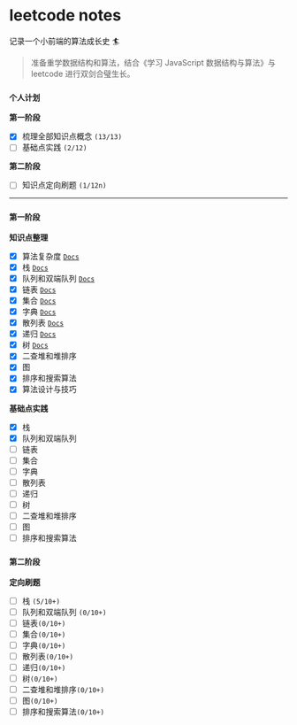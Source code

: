 # leetcode notes

记录一个小前端的算法成长史 🏄

> 准备重学数据结构和算法，结合《学习 JavaScript 数据结构与算法》与 leetcode 进行双剑合璧生长。

### `个人计划`

**第一阶段**

- [x] 梳理全部知识点概念 `(13/13)`
- [ ] 基础点实践 `(2/12)`

**第二阶段**

- [ ] 知识点定向刷题 `(1/12n)`

---

### `第一阶段`

**知识点整理**

- [x] 算法复杂度 [`Docs`](./first-stage/complexity/README.md)
- [x] 栈 [`Docs`](./first-stage/stack/README.md)
- [x] 队列和双端队列 [`Docs`](./first-stage/queue/README.md)
- [x] 链表 [`Docs`](./first-stage/linked-list/README.md)
- [x] 集合 [`Docs`](./first-stage/set/README.md)
- [x] 字典 [`Docs`](./first-stage/dictionary/README.md)
- [x] 散列表 [`Docs`](./first-stage/hash-table/README.md)
- [x] 递归 [`Docs`](./first-stage/recursive/README.md)
- [x] 树 [`Docs`](./first-stage/tree/README.md)
- [x] 二查堆和堆排序
- [x] 图
- [x] 排序和搜索算法
- [x] 算法设计与技巧

**基础点实践**

- [x] 栈
- [x] 队列和双端队列
- [ ] 链表
- [ ] 集合
- [ ] 字典
- [ ] 散列表
- [ ] 递归
- [ ] 树
- [ ] 二查堆和堆排序
- [ ] 图
- [ ] 排序和搜索算法

### `第二阶段`

**定向刷题**

- [ ] 栈 `(5/10+)`
- [ ] 队列和双端队列 `(0/10+)`
- [ ] 链表`(0/10+)`
- [ ] 集合`(0/10+)`
- [ ] 字典`(0/10+)`
- [ ] 散列表`(0/10+)`
- [ ] 递归`(0/10+)`
- [ ] 树`(0/10+)`
- [ ] 二查堆和堆排序`(0/10+)`
- [ ] 图`(0/10+)`
- [ ] 排序和搜索算法`(0/10+)`
